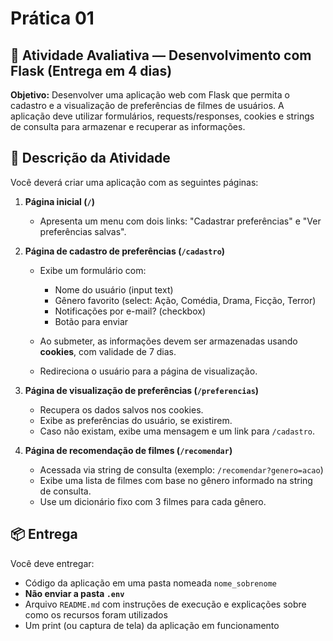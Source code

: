 # Prática 01

## 📝 **Atividade Avaliativa — Desenvolvimento com Flask (Entrega em 4 dias)**

**Objetivo:**
Desenvolver uma aplicação web com Flask que permita o cadastro e a visualização de preferências de filmes de usuários. A aplicação deve utilizar formulários, requests/responses, cookies e strings de consulta para armazenar e recuperar as informações.

## 🧩 **Descrição da Atividade**

Você deverá criar uma aplicação com as seguintes páginas:

1. **Página inicial (`/`)**

   * Apresenta um menu com dois links: "Cadastrar preferências" e "Ver preferências salvas".

2. **Página de cadastro de preferências (`/cadastro`)**

   * Exibe um formulário com:

     * Nome do usuário (input text)
     * Gênero favorito (select: Ação, Comédia, Drama, Ficção, Terror)
     * Notificações por e-mail? (checkbox)
     * Botão para enviar
   * Ao submeter, as informações devem ser armazenadas usando **cookies**, com validade de 7 dias.
   * Redireciona o usuário para a página de visualização.

3. **Página de visualização de preferências (`/preferencias`)**

   * Recupera os dados salvos nos cookies.
   * Exibe as preferências do usuário, se existirem.
   * Caso não existam, exibe uma mensagem e um link para `/cadastro`.

4. **Página de recomendação de filmes (`/recomendar`)**

   * Acessada via string de consulta (exemplo: `/recomendar?genero=acao`)
   * Exibe uma lista de filmes com base no gênero informado na string de consulta.
   * Use um dicionário fixo com 3 filmes para cada gênero.

## 📦 **Entrega**

Você deve entregar:

* Código da aplicação em uma pasta nomeada `nome_sobrenome`
* **Não enviar a pasta `.env`**
* Arquivo `README.md` com instruções de execução e explicações sobre como os recursos foram utilizados
* Um print (ou captura de tela) da aplicação em funcionamento